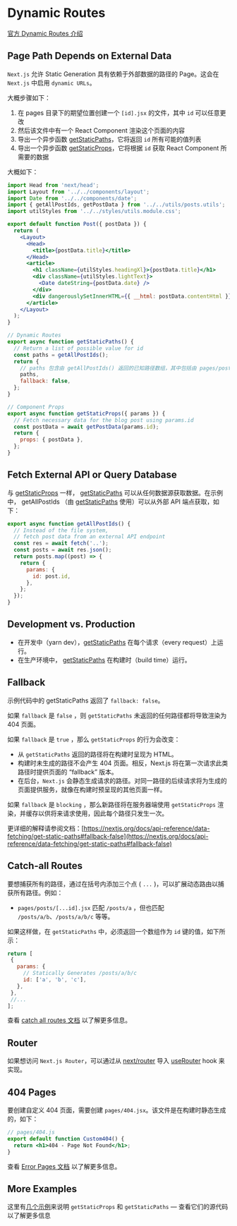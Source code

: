 # Dynamic Routes

[官方 Dynamic Routes 介绍](https://nextjs.org/docs/routing/dynamic-routes)

## Page Path Depends on External Data

`Next.js` 允许 Static Generation 具有依赖于外部数据的路径的 Page。这会在 `Next.js` 中启用 `dynamic URLs`。

大概步骤如下：

1. 在 pages 目录下的期望位置创建一个 `[id].jsx` 的文件，其中 `id` 可以任意更改
2. 然后该文件中有一个 React Component 渲染这个页面的内容
3. 导出一个异步函数 [getStaticPaths](https://nextjs.org/docs/basic-features/data-fetching/get-static-paths)，它将返回 `id` 所有可能的值列表
4. 导出一个异步函数 [getStaticProps](https://nextjs.org/docs/basic-features/data-fetching/get-static-props)，它将根据 `id` 获取 React Component 所需要的数据

大概如下：
```jsx
import Head from 'next/head';
import Layout from '../../components/layout';
import Date from '../../components/date';
import { getAllPostIds, getPostData } from '../../utils/posts.utils';
import utilStyles from '../../styles/utils.module.css';

export default function Post({ postData }) {
  return (
    <Layout>
      <Head>
        <title>{postData.title}</title>
      </Head>
      <article>
        <h1 className={utilStyles.headingXl}>{postData.title}</h1>
        <div className={utilStyles.lightText}>
          <Date dateString={postData.date} />
        </div>
        <div dangerouslySetInnerHTML={{ __html: postData.contentHtml }} />
      </article>
    </Layout>
  );
}

// Dynamic Routes
export async function getStaticPaths() {
  // Return a list of possible value for id
  const paths = getAllPostIds();
  return {
    // paths 包含由 getAllPostIds() 返回的已知路径数组，其中包括由 pages/posts/[id].js 定义的参数
    paths,
    fallback: false,
  };
}

// Component Props
export async function getStaticProps({ params }) {
  // Fetch necessary data for the blog post using params.id
  const postData = await getPostData(params.id);
  return {
    props: { postData },
  };
}
```

## Fetch External API or Query Database

与 [getStaticProps](https://nextjs.org/docs/basic-features/data-fetching#getstaticprops-static-generation) 一样， [getStaticPaths](https://nextjs.org/docs/basic-features/data-fetching#getstaticpaths-static-generation) 可以从任何数据源获取数据。在示例中， getAllPostIds （由 [getStaticPaths](https://nextjs.org/docs/basic-features/data-fetching#getstaticpaths-static-generation) 使用）可以从外部 API 端点获取，如下：

```js
export async function getAllPostIds() {
  // Instead of the file system,
  // fetch post data from an external API endpoint
  const res = await fetch('..');
  const posts = await res.json();
  return posts.map((post) => {
    return {
      params: {
        id: post.id,
      },
    };
  });
}
```

## Development vs. Production

- 在开发中（yarn dev），[getStaticPaths](https://nextjs.org/docs/basic-features/data-fetching#getstaticpaths-static-generation) 在每个请求（every request）上运行。
- 在生产环境中， [getStaticPaths](https://nextjs.org/docs/basic-features/data-fetching#getstaticpaths-static-generation) 在构建时（build time）运行。

## Fallback

示例代码中的 getStaticPaths 返回了 `fallback: false`。

如果 `fallback` 是 `false` ，则 `getStaticPaths` 未返回的任何路径都将导致渲染为 404 页面。

如果 `fallback` 是 `true` ，那么 `getStaticProps` 的行为会改变：
 - 从 `getStaticPaths` 返回的路径将在构建时呈现为 HTML。
 - 构建时未生成的路径不会产生 404 页面。相反，Next.js 将在第一次请求此类路径时提供页面的 “fallback” 版本。
 - 在后台，`Next.js` 会静态生成请求的路径。对同一路径的后续请求将为生成的页面提供服务，就像在构建时预呈现的其他页面一样。

 如果 `fallback` 是 `blocking` ，那么新路径将在服务器端使用 `getStaticProps` 渲染，并缓存以供将来请求使用，因此每个路径只发生一次。

 更详细的解释请参阅文档：[https://nextjs.org/docs/api-reference/data-fetching/get-static-paths#fallback-false](https://nextjs.org/docs/api-reference/data-fetching/get-static-paths#fallback-false)

 ## Catch-all Routes

 要想捕获所有的路径，通过在括号内添加三个点 ( `...` )，可以扩展动态路由以捕获所有路径。例如：
 - `pages/posts/[...id].jsx` 匹配 `/posts/a` ，但也匹配 `/posts/a/b`、`/posts/a/b/c` 等等。

 如果这样做，在 `getStaticPaths` 中，必须返回一个数组作为 `id` 键的值，如下所示：

 ```js
 return [
  {
    params: {
      // Statically Generates /posts/a/b/c
      id: ['a', 'b', 'c'],
    },
  },
  //...
];
```

查看 [catch all routes 文档](https://nextjs.org/docs/routing/dynamic-routes#catch-all-routes) 以了解更多信息。

## Router

如果想访问 `Next.js Router`，可以通过从 [next/router](https://nextjs.org/docs/api-reference/next/router) 导入 [useRouter](https://nextjs.org/docs/api-reference/next/router#userouter) hook 来实现。

## 404 Pages

要创建自定义 404 页面，需要创建 `pages/404.jsx`。该文件是在构建时静态生成的，如下：

```jsx
// pages/404.js
export default function Custom404() {
  return <h1>404 - Page Not Found</h1>;
}
```

查看 [Error Pages 文档](https://nextjs.org/docs/advanced-features/custom-error-page) 以了解更多信息。

## More Examples

这里有[几个示例](https://nextjs.org/learn/basics/dynamic-routes/dynamic-routes-details)来说明 `getStaticProps` 和 `getStaticPaths` — 查看它们的源代码以了解更多信息